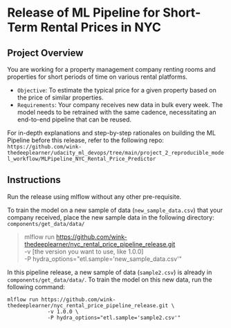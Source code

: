 # Release of ML Pipeline for Short-Term Rental Prices in NYC

## Project Overview
You are working for a property management company renting rooms and properties for short periods of time on various rental platforms. 

- `Objective`: To estimate the typical price for a given property based  on the price of similar properties. 
- `Requirements`: Your company receives new data in bulk every week. The model needs to be retrained with the same cadence, necessitating an end-to-end pipeline that can be reused.

For in-depth explanations and step-by-step rationales on building the ML Pipeline before this release, refer to the following repo:
`https://github.com/wink-thedeeplearner/udacity_ml_devops/tree/main/project_2_reproducible_model_workflow/MLPipeline_NYC_Rental_Price_Predictor`

## Instructions 
Run the release using mlflow without any other pre-requisite. 

To train the model on a new sample of data (`new_sample_data.csv`) that your company received, place the new sample data in the following directory:
`components/get_data/data/`
> mlflow run https://github.com/wink-thedeeplearner/nyc_rental_price_pipeline_release.git \
             -v [the version you want to use, like 1.0.0] \
             -P hydra_options="etl.sample='new_sample_data.csv'"

In this pipeline release, a new sample of data (`sample2.csv`) is already in `components/get_data/data/`.
To train the model on this new data, run the following command:
```
mlflow run https://github.com/wink-thedeeplearner/nyc_rental_price_pipeline_release.git \
             -v 1.0.0 \
             -P hydra_options="etl.sample='sample2.csv'"
```

